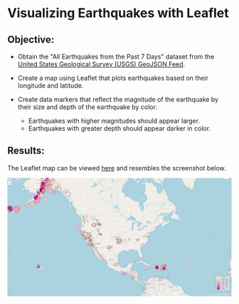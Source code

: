 # Visualizing Earthquakes with Leaflet
## Objective: 
* Obtain the "All Earthquakes from the Past 7 Days" dataset from the [United States Geological Survey (USGS) GeoJSON Feed](http://earthquake.usgs.gov/earthquakes/feed/v1.0/geojson.php).
* Create a map using Leaflet that plots earthquakes based on their longitude and latitude.
* Create data markers that reflect the magnitude of the earthquake by their size and depth of the earthquake by color. 

    * Earthquakes with higher magnitudes should appear larger.
    * Earthquakes with greater depth should appear darker in color.

## Results:
The Leaflet map can be viewed [here](https://amberleebme.github.io/leaflet-challenge/) and resembles the screenshot below.

![Screenshot of Earthquake Map Created Using Leaflet](images/earthquake-map-screenshot.png)
